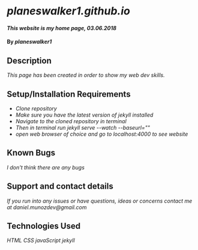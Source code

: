 # _planeswalker1.github.io_

#### _This website is my home page, 03.06.2018_

#### By _**planeswalker1**_

## Description

_This page has been created in order to show my web dev skills._

## Setup/Installation Requirements

* _Clone repository_
* _Make sure you have the latest version of jekyll installed_
* _Navigate to the cloned repository in terminal_
* _Then in terminal run jekyll serve --watch --baseurl=""_
* _open web browser of choice and go to localhost:4000 to see website_

## Known Bugs

_I don't think there are any bugs_

## Support and contact details

_If you run into any issues or have questions, ideas or concerns contact me at daniel.munozdev@gmail.com_

## Technologies Used

_HTML_
_CSS_
_javaScript_
_jekyll_
